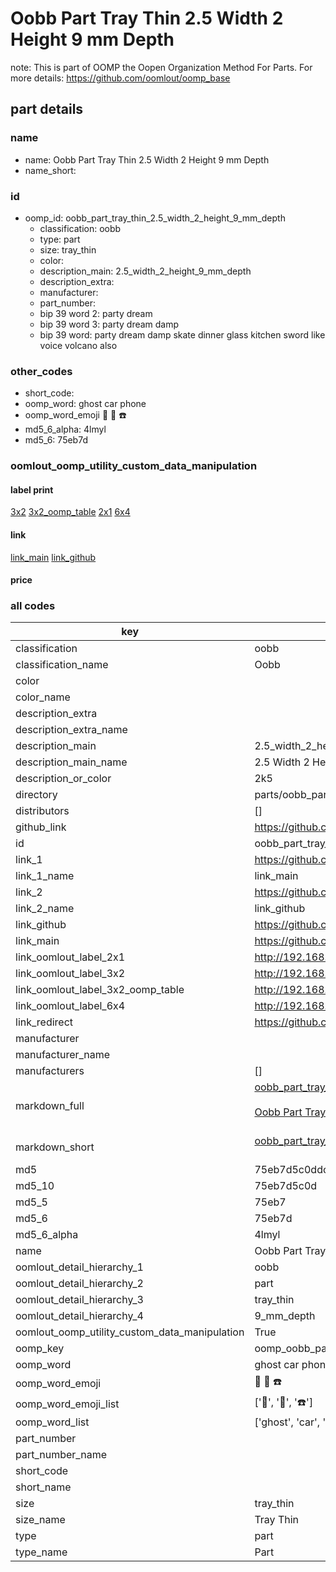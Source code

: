 # Oobb Part Tray Thin 2.5 Width 2 Height 9 mm Depth  

note: This is part of OOMP the Oopen Organization Method For Parts. For more details: https://github.com/oomlout/oomp_base

##  part details
  







### name
* name: Oobb Part Tray Thin 2.5 Width 2 Height 9 mm Depth
* name_short: 
### id
* oomp_id: oobb_part_tray_thin_2.5_width_2_height_9_mm_depth
  * classification: oobb
  * type: part
  * size: tray_thin
  * color: 
  * description_main: 2.5_width_2_height_9_mm_depth
  * description_extra: 
  * manufacturer: 
  * part_number: 
  * bip 39 word 2: party dream
  * bip 39 word 3: party dream damp
  * bip 39 word: party dream damp skate dinner glass kitchen sword like voice volcano also

### other_codes
* short_code: 
* oomp_word: ghost car phone
* oomp_word_emoji :ghost: :car: :phone:
* md5_6_alpha: 4lmyl
* md5_6: 75eb7d






### oomlout_oomp_utility_custom_data_manipulation
#### label print
[3x2](http://192.168.1.245:1112/?label=oomp%204lmyl)
[3x2_oomp_table](http://192.168.1.108:1112/?label=oomp%204lmyl)
[2x1](http://192.168.1.242:1112/?label=oomp%204lmyl)
[6x4](http://192.168.1.55:1112/?label=oomp%204lmyl)    

#### link

[link_main](https://github.com/oomlout/oomlout_oomp_version_1_messy/tree/main/parts/oobb_part_tray_thin_2.5_width_2_height_9_mm_depth) [link_github](https://github.com/oomlout/oomlout_oomp_version_1_messy/tree/main/parts/oobb_part_tray_thin_2.5_width_2_height_9_mm_depth)                             

#### price







### all codes 
| key | value |  
| --- | --- |  
| classification | oobb |  
| classification_name | Oobb |  
| color |  |  
| color_name |  |  
| description_extra |  |  
| description_extra_name |  |  
| description_main | 2.5_width_2_height_9_mm_depth |  
| description_main_name | 2.5 Width 2 Height 9 mm Depth |  
| description_or_color | 2k5 |  
| directory | parts/oobb_part_tray_thin_2.5_width_2_height_9_mm_depth |  
| distributors | [] |  
| github_link | https://github.com/oomlout/oomlout_oomp_part_src/tree/main/parts/oobb_part_tray_thin_2.5_width_2_height_9_mm_depth |  
| id | oobb_part_tray_thin_2.5_width_2_height_9_mm_depth |  
| link_1 | https://github.com/oomlout/oomlout_oomp_version_1_messy/tree/main/parts/oobb_part_tray_thin_2.5_width_2_height_9_mm_depth |  
| link_1_name | link_main |  
| link_2 | https://github.com/oomlout/oomlout_oomp_version_1_messy/tree/main/parts/oobb_part_tray_thin_2.5_width_2_height_9_mm_depth |  
| link_2_name | link_github |  
| link_github | https://github.com/oomlout/oomlout_oomp_version_1_messy/tree/main/parts/oobb_part_tray_thin_2.5_width_2_height_9_mm_depth |  
| link_main | https://github.com/oomlout/oomlout_oomp_version_1_messy/tree/main/parts/oobb_part_tray_thin_2.5_width_2_height_9_mm_depth |  
| link_oomlout_label_2x1 | http://192.168.1.242:1112/?label=oomp%204lmyl |  
| link_oomlout_label_3x2 | http://192.168.1.245:1112/?label=oomp%204lmyl |  
| link_oomlout_label_3x2_oomp_table | http://192.168.1.108:1112/?label=oomp%204lmyl |  
| link_oomlout_label_6x4 | http://192.168.1.55:1112/?label=oomp%204lmyl |  
| link_redirect | https://github.com/oomlout/oomlout_oomp_version_1_messy/tree/main/parts/oobb_part_tray_thin_2.5_width_2_height_9_mm_depth |  
| manufacturer |  |  
| manufacturer_name |  |  
| manufacturers | [] |  
| markdown_full | [oobb_part_tray_thin_2.5_width_2_height_9_mm_depth](none)<br>[](none)<br>[Oobb Part Tray Thin 2.5 Width 2 Height 9 Mm Depth](none)<br><br> |  
| markdown_short | [oobb_part_tray_thin_2.5_width_2_height_9_mm_depth](none)<br><br> |  
| md5 | 75eb7d5c0ddc4f618b9f2ca06e50a504 |  
| md5_10 | 75eb7d5c0d |  
| md5_5 | 75eb7 |  
| md5_6 | 75eb7d |  
| md5_6_alpha | 4lmyl |  
| name | Oobb Part Tray Thin 2.5 Width 2 Height 9 mm Depth |  
| oomlout_detail_hierarchy_1 | oobb |  
| oomlout_detail_hierarchy_2 | part |  
| oomlout_detail_hierarchy_3 | tray_thin |  
| oomlout_detail_hierarchy_4 | 9_mm_depth |  
| oomlout_oomp_utility_custom_data_manipulation | True |  
| oomp_key | oomp_oobb_part_tray_thin_2.5_width_2_height_9_mm_depth |  
| oomp_word | ghost car phone |  
| oomp_word_emoji | :ghost: :car: :phone: |  
| oomp_word_emoji_list | [':ghost:', ':car:', ':phone:'] |  
| oomp_word_list | ['ghost', 'car', 'phone'] |  
| part_number |  |  
| part_number_name |  |  
| short_code |  |  
| short_name |  |  
| size | tray_thin |  
| size_name | Tray Thin |  
| type | part |  
| type_name | Part |  
